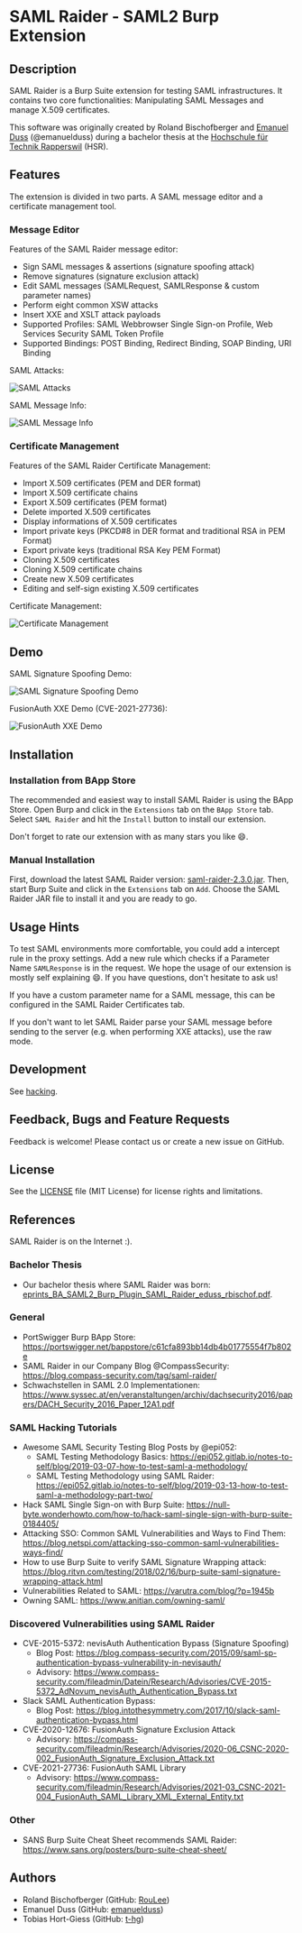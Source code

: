 # SAML Raider - SAML2 Burp Extension

## Description

SAML Raider is a Burp Suite extension for testing SAML infrastructures. It
contains two core functionalities: Manipulating SAML Messages and manage X.509
certificates.

This software was originally created by Roland Bischofberger and [Emanuel
Duss](https://github.com/emanuelduss) (@emanuelduss) during a bachelor thesis at
the [Hochschule für Technik Rapperswil](https://www.hsr.ch) (HSR). 

## Features

The extension is divided in two parts. A SAML message editor and a certificate
management tool.

### Message Editor

Features of the SAML Raider message editor:

* Sign SAML messages & assertions (signature spoofing attack)
* Remove signatures (signature exclusion attack)
* Edit SAML messages (SAMLRequest, SAMLResponse & custom parameter names)
* Perform eight common XSW attacks
* Insert XXE and XSLT attack payloads
* Supported Profiles: SAML Webbrowser Single Sign-on Profile, Web Services
  Security SAML Token Profile
* Supported Bindings: POST Binding, Redirect Binding, SOAP Binding, URI Binding

SAML Attacks:

![SAML Attacks](doc/saml_attacks.png)

SAML Message Info:

![SAML Message Info](doc/saml_info.png)

### Certificate Management

Features of the SAML Raider Certificate Management:

* Import X.509 certificates (PEM and DER format)
* Import X.509 certificate chains
* Export X.509 certificates (PEM format)
* Delete imported X.509 certificates
* Display informations of X.509 certificates
* Import private keys (PKCD#8 in DER format and traditional RSA in PEM Format)
* Export private keys (traditional RSA Key PEM Format)
* Cloning X.509 certificates
* Cloning X.509 certificate chains
* Create new X.509 certificates
* Editing and self-sign existing X.509 certificates

Certificate Management:

![Certificate Management](doc/certificates.png)

## Demo

SAML Signature Spoofing Demo:

![SAML Signature Spoofing Demo](doc/saml_signature_spoofing_demo.gif)

FusionAuth XXE Demo (CVE-2021-27736):

![FusionAuth XXE Demo](doc/saml_fusionauth_xxe.gif)

## Installation

### Installation from BApp Store

The recommended and easiest way to install SAML Raider is using the BApp Store.
Open Burp and click in the `Extensions` tab on the `BApp Store` tab. Select `SAML
Raider` and hit the `Install` button to install our extension.

Don't forget to rate our extension with as many stars you like :smile:.

### Manual Installation

First, download the latest SAML Raider version:
[saml-raider-2.3.0.jar](https://github.com/SAMLRaider/SAMLRaider/releases/download/v2.3.0/saml-raider-2.3.0.jar).
Then, start Burp Suite and click in the `Extensions` tab on `Add`. Choose the
SAML Raider JAR file to install it and you are ready to go.

## Usage Hints

To test SAML environments more comfortable, you could add a intercept rule in
the proxy settings. Add a new rule which checks if a Parameter Name
`SAMLResponse` is in the request. We hope the usage of our extension is mostly
self explaining :smile:. If you have questions, don't hesitate to ask us!

If you have a custom parameter name for a SAML message, this can be configured
in the SAML Raider Certificates tab.

If you don't want to let SAML Raider parse your SAML message before sending to
the server (e.g. when performing XXE attacks), use the raw mode.

## Development

See [hacking](doc/hacking.md).

## Feedback, Bugs and Feature Requests

Feedback is welcome! Please contact us or create a new issue on GitHub.

## License

See the [LICENSE](LICENSE) file (MIT License) for license rights and
limitations.

## References

SAML Raider is on the Internet :).

### Bachelor Thesis

- Our bachelor thesis where SAML Raider was born:
[eprints_BA_SAML2_Burp_Plugin_SAML_Raider_eduss_rbischof.pdf](https://eprints.hsr.ch/464/1/eprints_BA_SAML2_Burp_Plugin_SAML_Raider_eduss_rbischof.pdf).

### General

- PortSwigger Burp BApp Store: https://portswigger.net/bappstore/c61cfa893bb14db4b01775554f7b802e
- SAML Raider in our Company Blog @CompassSecurity: https://blog.compass-security.com/tag/saml-raider/
- Schwachstellen in SAML 2.0 Implementationen: https://www.syssec.at/en/veranstaltungen/archiv/dachsecurity2016/papers/DACH_Security_2016_Paper_12A1.pdf

### SAML Hacking Tutorials

- Awesome SAML Security Testing Blog Posts by @epi052:
  - SAML Testing Methodology Basics: https://epi052.gitlab.io/notes-to-self/blog/2019-03-07-how-to-test-saml-a-methodology/
  - SAML Testing Methodology using SAML Raider: https://epi052.gitlab.io/notes-to-self/blog/2019-03-13-how-to-test-saml-a-methodology-part-two/
- Hack SAML Single Sign-on with Burp Suite: https://null-byte.wonderhowto.com/how-to/hack-saml-single-sign-with-burp-suite-0184405/
- Attacking SSO: Common SAML Vulnerabilities and Ways to Find Them: https://blog.netspi.com/attacking-sso-common-saml-vulnerabilities-ways-find/
- How to use Burp Suite to verify SAML Signature Wrapping attack: https://blog.ritvn.com/testing/2018/02/16/burp-suite-saml-signature-wrapping-attack.html
- Vulnerabilities Related to SAML: https://varutra.com/blog/?p=1945b
- Owning SAML: https://www.anitian.com/owning-saml/

### Discovered Vulnerabilities using SAML Raider

- CVE-2015-5372: nevisAuth Authentication Bypass (Signature Spoofing)
  - Blog Post: https://blog.compass-security.com/2015/09/saml-sp-authentication-bypass-vulnerability-in-nevisauth/
  - Advisory: https://www.compass-security.com/fileadmin/Datein/Research/Advisories/CVE-2015-5372_AdNovum_nevisAuth_Authentication_Bypass.txt
- Slack SAML Authentication Bypass:
  - Blog Post: https://blog.intothesymmetry.com/2017/10/slack-saml-authentication-bypass.html
- CVE-2020-12676: FusionAuth Signature Exclusion Attack
  - Advisory: https://compass-security.com/fileadmin/Research/Advisories/2020-06_CSNC-2020-002_FusionAuth_Signature_Exclusion_Attack.txt
- CVE-2021-27736: FusionAuth SAML Library
  - Advisory: https://www.compass-security.com/fileadmin/Research/Advisories/2021-03_CSNC-2021-004_FusionAuth_SAML_Library_XML_External_Entity.txt

### Other

- SANS Burp Suite Cheat Sheet recommends SAML Raider: https://www.sans.org/posters/burp-suite-cheat-sheet/

## Authors

* Roland Bischofberger (GitHub: [RouLee](https://github.com/RouLee))
* Emanuel Duss (GitHub: [emanuelduss](https://github.com/emanuelduss))
* Tobias Hort-Giess (GitHub: [t-hg](https://github.com/t-hg))
